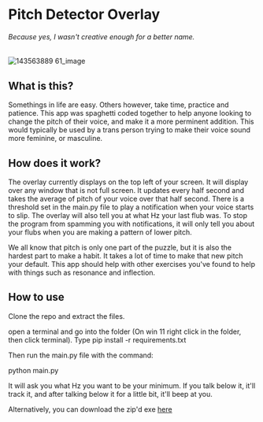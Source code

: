 Pitch Detector Overlay
======================
###### Because yes, I wasn't creative enough for a better name.

![143563889 61_image](https://user-images.githubusercontent.com/75105627/204110684-ed8b6a85-2b54-4b41-9629-4749a5930e41.png)

## What is this?

Somethings in life are easy. Others however, take time, practice and patience. This app was spaghetti coded together to help anyone looking to change the pitch of their voice, and make it a more perminent addition. This would typically be used by a trans person trying to make their voice sound more feminine, or masculine. 


## How does it work?

The overlay currently displays on the top left of your screen. It will display over any window that is not full screen. It updates every half second and takes the average of pitch of your voice over that half second. There is a threshold set in the main.py file to play a notification when your voice starts to slip. The overlay will also tell you at what Hz your last flub was. To stop the program from spamming you with notifications, it will only tell you about your flubs when you are making a pattern of lower pitch. 

We all know that pitch is only one part of the puzzle, but it is also the hardest part to make a habit. It takes a lot of time to make that new pitch your default. This app should help with other exercises you've found to help with things such as resonance and inflection.

## How to use

Clone the repo and extract the files.

open a terminal and go into the folder (On win 11 right click in the folder, then click terminal).
Type pip install -r requirements.txt

Then run the main.py file with the command: 

python main.py

It will ask you what Hz you want to be your minimum. If you talk below it, it'll track it, and after talking below it for a little bit, it'll beep at you. 


Alternatively, you can download the zip'd exe [here](https://github.com/AshPotatoh/Pitch_Detector_Overlay/releases/tag/Release)
